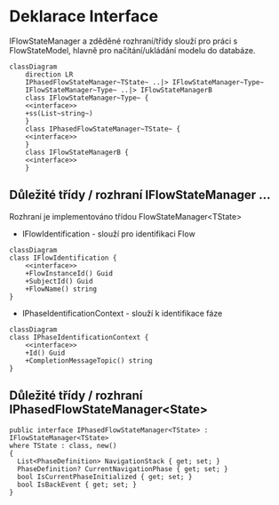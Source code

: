 # Deklarace Interface

IFlowStateManager a zděděné rozhraní/třídy slouží pro práci s FlowStateModel<TModel>, hlavně pro načítání/ukládání modelu do databáze. 

```mermaid
classDiagram
    direction LR
    IPhasedFlowStateManager~TState~ ..|> IFlowStateManager~Type~
    IFlowStateManager~Type~ ..|> IFlowStateManagerB
    class IFlowStateManager~Type~ {
    <<interface>>
    +ss(List~string~)
    }
    class IPhasedFlowStateManager~TState~ {
    <<interface>>
    }
    class IFlowStateManagerB {
    <<interface>>    
    }
```

## Důležité třídy / rozhraní IFlowStateManager ...

Rozhraní je implementováno třídou FlowStateManager\<TState>

- IFlowIdentification - slouží pro identifikaci Flow

```mermaid
classDiagram
class IFlowIdentification {
    <<interface>>
    +FlowInstanceId() Guid
    +SubjectId() Guid
    +FlowName() string    
}
```
- IPhaseIdentificationContext - slouží k identifikace fáze  

```mermaid
classDiagram
class IPhaseIdentificationContext {
    <<interface>>
    +Id() Guid
    +CompletionMessageTopic() string
}
```
## Důležité třídy / rozhraní IPhasedFlowStateManager\<State\>

	public interface IPhasedFlowStateManager<TState> : IFlowStateManager<TState>    
    where TState : class, new()  
	{  
	  List<PhaseDefinition> NavigationStack { get; set; }  
	  PhaseDefinition? CurrentNavigationPhase { get; set; }  
	  bool IsCurrentPhaseInitialized { get; set; }  
	  bool IsBackEvent { get; set; }  
	}

<!--stackedit_data:
eyJoaXN0b3J5IjpbODEzOTE3MTQ0LC0xNjkzMTQ4MjcxLDIxNT
QxOTQxLDIxMjM4MDIyMzEsMjEyMzgwMjIzMSw3NzMyODk3OSwt
MTAwMzQxOTI4NSwyMDg3MDQ4ODc4LC0xNDA1OTU2OTRdfQ==
-->